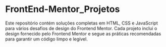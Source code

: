 # FrontEnd-Mentor_Projetos
 Este repositório contém soluções completas em HTML, CSS e JavaScript para vários desafios de design do Frontend Mentor. Cada projeto inclui o design fornecido pelo Frontend Mentor e segue as práticas recomendadas para garantir um código limpo e legível. 
